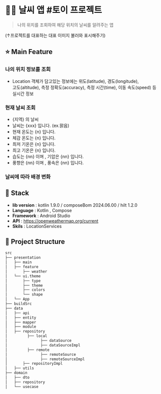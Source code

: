 # :technologist: 날씨 앱 #토이 프로젝트

> 나의 위치를 조회하여 해당 위치의 날씨를 알려주는 앱
<!-- ![](https://user-images.githubusercontent.com/38487811/90950455-85d36700-e48c-11ea-9b79-72b5dcb6c6d6.png) -->

(↑프로젝트를 대표하는 대표 이미지 불러와 표시해주기)

## ⭐ Main Feature
### 나의 위치 정보를 조회
- Location 객체가 담고있는 정보에는 위도(latitude), 경도(longitude), <br>
  고도(altitude), 측정 정확도(accuracy), 측정 시간(time), 이동 속도(speed) 등 실시간 정보

### 현재 날씨 조회
- {지역} 의 날씨
- 날씨는 {xxx} 입니다. (ex.맑음)
- 현재 온도는 {n} 입니다.
- 체감 온도는 {n} 입니다.
- 최저 기온은 {n} 입니다.
- 최고 기온은 {n} 입니다.
- 습도는 {nn} 이며 , 기압은 {nn} 입니다.
- 풍향은 {nn} 이며 , 풍속은 {nn} 입니다.

### 날씨에 따라 배경 변화


## 🔧 Stack
- **lib version** : kotlin 1.9.0 / composeBom 2024.06.00 / hilt 1.2.0
- **Language** : Kotlin , Compose
- **Framework** : Android Studio
- **API** : https://openweathermap.org/current
- **Skils** : LocationServices


## :open_file_folder: Project Structure

```markdown
src
├── presentation
│   ├── main
│   ├── feature
│       ├── weather
│   └── ui.theme
│       ├── type
│       ├── theme
│       ├── colors
│       └── shape
│   └── App
├── buildSrc
├── data
│   ├── api
│   ├── entity
│   ├── mapper
│   ├── module
│   ├── repository
│         ├── local
│               ├── dataSource
│               ├── dataSourceImpl
│         ├── remote
│               ├── remoteSource
│               ├── remoteSourceImpl
│       ├── repositoryImpl
│   ├── utils
├── domain
│   ├── dto
│   ├── repository
│   └── usecase

```
